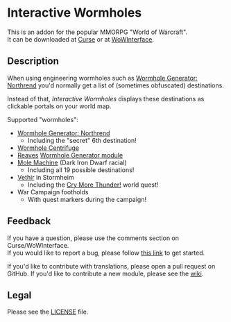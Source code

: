# Interactive Wormholes

This is an addon for the popular MMORPG "World of Warcraft".  
It can be downloaded at [Curse](https://www.curseforge.com/wow/addons/interactivewormholes) or at [WoWInterface](https://www.wowinterface.com/downloads/info24119).

## Description

When using engineering wormholes such as [Wormhole Generator: Northrend](//wowhead.com/item=48933) you'd normally get a list of (sometimes obfuscated) destinations.

Instead of that, *Interactive Wormholes* displays these destinations as clickable portals on your world map.

Supported "wormholes":

- [Wormhole Generator: Northrend](http://www.wowhead.com/item=48933/wormhole-generator-northrend)
	- Including the "secret" 6th destination!
- [Wormhole Centrifuge](http://www.wowhead.com/item=112059/wormhole-centrifuge)
- [Reaves](http://www.wowhead.com/item=132523/reaves-battery) [Wormhole Generator module](http://www.wowhead.com/item=132524/reaves-module-wormhole-generator-mode)
- [Mole Machine](http://www.wowhead.com/spell=265225) (Dark Iron Dwarf racial)
	- Including all 19 possible destinations!
- [Vethir](http://www.wowhead.com/npc=108685/vethir) in Stormheim
	- Including the [Cry More Thunder!](http://www.wowhead.com/quest=41950/cry-more-thunder) world quest!
- War Campaign footholds
	- With quest markers during the campaign!

## Feedback

If you have a question, please use the comments section on Curse/WoWInterface.  
If you would like to report a bug, please follow [this link](//github.com/p3lim-wow/InteractiveWormholes/issues?q=) to get started.

If you'd like to contribute with translations, please open a pull request on GitHub.
If you'd like to contribute a new module, please see the [wiki](https://github.com/p3lim-wow/InteractiveWormholes/wiki).

## Legal

Please see the [LICENSE](//github.com/p3lim-wow/InteractiveWormholes/blob/master/LICENSE.txt) file.
